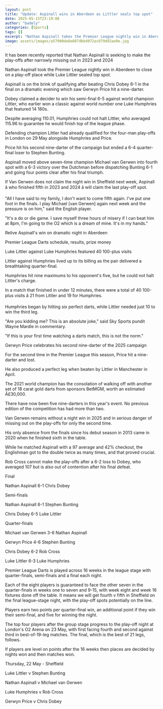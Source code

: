 ```yaml
---
layout: post
title: "Update: Aspinall wins in Aberdeen as Littler seals top spot"
date: 2025-05-15T23:19:08
author: "badely"
categories: [Sports]
tags: []
excerpt: "Nathan Aspinall takes the Premier League nightly win in Aberdeen to close on a play-off place while Luke Littler seals top spot."
image: assets/images/a57900de8e687dbb4972ac879d92ae9e.jpg
---
```


It has been recently reported that Nathan Aspinall is seeking to make the play-offs after narrowly missing out in 2023 and 2024

Nathan Aspinall took the Premier League nightly win in Aberdeen to close on a play-off place while Luke Littler sealed top spot.

Aspinall is on the brink of qualifying after beating Chris Dobey 6-1 in the final on a dramatic evening which saw Gerwyn Price hit a nine-darter.

Dobey claimed a decider to win his semi-final 6-5 against world champion Littler, who earlier won a classic against world number one Luke Humphries that featured 14 180s.

Despite averaging 110.01, Humphries could not halt Littler, who averaged 115.96 to guarantee he would finish top of the league phase.

Defending champion Littler had already qualified for the four-man play-offs in London on 29 May alongside Humphries and Price.

Price hit his second nine-darter of the campaign but ended a 6-4 quarter-final loser to Stephen Bunting.

Aspinall moved above seven-time champion Michael van Gerwen into fourth spot with a 6-3 victory over the Dutchman before dispatching Bunting 6-1 and going four points clear after his final triumph.

If Van Gerwen does not claim the night win in Sheffield next week, Aspinall â who finished fifth in 2023 and 2024 â will claim the last play-off spot.

"All I have said to my family, I don't want to come fifth again. I've put one foot in the finals. I play Michael [van Gerwen] again next week and the pressure is on him," said the English player.

"It's a do or die game. I save myself three hours of misery if I can beat him at 8pm, I'm going to the O2 which is a dream of mine. It's in my hands."

Relive Aspinall's win on dramatic night in Aberdeen

Premier League Darts schedule, results, prize money

Luke Littler against Luke Humphries featured 40 100-plus visits

Littler against Humphries lived up to its billing as the pair delivered a breathtaking quarter-final.

Humphries hit nine maximums to his opponent's five, but he could not halt Littler's charge.

In a match that finished in under 12 minutes, there were a total of 40 100-plus visits â 21 from Littler and 19 for Humphries.

Humphries began by hitting six perfect darts, while Littler needed just 10 to win the third leg.

"Are you kidding me? This is an absolute joke," said Sky Sports pundit Wayne Mardle in commentary.

"If this is your first time watching a darts match, this is not the norm."

Gerwyn Price celebrates his second nine-darter of the 2025 campaign

For the second time in the Premier League this season, Price hit a nine-darter and lost.

He also produced a perfect leg when beaten by Littler in Manchester in April.

The 2021 world champion has the consolation of walking off with another set of 18 carat gold darts from sponsors BetMGM, worth an estimated Â£30,000.

There have now been five nine-darters in this year's event. No previous edition of the competition has had more than two.

Van Gerwen remains without a night win in 2025 and in serious danger of missing out on the play-offs for only the second time.

His only absence from the finals since his debut season in 2013 came in 2020 when he finished sixth in the table.

While he matched Aspinall with a 97 average and 42% checkout, the Englishman got to the double twice as many times, and that proved crucial.

Rob Cross cannot make the play-offs after a 6-2 loss to Dobey, who averaged 107 but is also out of contention after his final defeat.

Final

Nathan Aspinall 6-1 Chris Dobey

Semi-finals

Nathan Aspinall 6-1 Stephen Bunting

Chris Dobey 6-5 Luke Littler

Quarter-finals

Michael van Gerwen 3-6 Nathan Aspinall

Gerwyn Price 4-6 Stephen Bunting

Chris Dobey 6-2 Rob Cross

Luke Littler 6-3 Luke Humphries

Premier League Darts is played across 16 weeks in the league stage with quarter-finals, semi-finals and a final each night.

Each of the eight players is guaranteed to face the other seven in the quarter-finals in weeks one to seven and 9-15, with week eight and week 16 fixtures done off the table. It means we will get fourth v fifth in Sheffield on the final league-stage night, with the play-off spots potentially on the line.

Players earn two points per quarter-final win, an additional point if they win their semi-final, and five for winning the night.

The top four players after the group stage progress to the play-off night at London's O2 Arena on 23 May, with first facing fourth and second against third in best-of-19-leg matches. The final, which is the best of 21 legs, follows.

If players are level on points after the 16 weeks then places are decided by nights won and then matches won.

Thursday, 22 May - Sheffield

Luke Littler v Stephen Bunting

Nathan Aspinall v Michael van Gerwen

Luke Humphries v Rob Cross

Gerwyn Price v Chris Dobey

